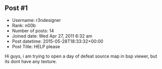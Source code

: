 ## Post #1
- Username: r3ndesigner
- Rank: n00b
- Number of posts: 14
- Joined date: Wed Apr 27, 2011 6:32 am
- Post datetime: 2015-05-28T18:33:32+00:00
- Post Title: HELP please

Hi guys, i am trying to open a day of defeat source map in bsp viewer, but its dont have any texture.
